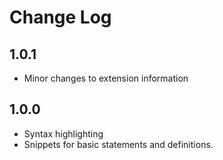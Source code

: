 # Change Log

## 1.0.1
- Minor changes to extension information

## 1.0.0
- Syntax highlighting
- Snippets for basic statements and definitions.